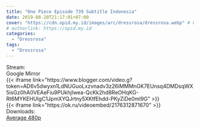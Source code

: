 ```yaml
---
title: "One Piece Episode 739 Subtitle Indonesia"
date: 2019-08-20T21:17:01+07:00
cover: "https://cdn.opid.my.id/images/arc/dressrosa/dressrosa.webp" # Optional, cover
# authorlink: https://opid.my.id
categories:
  - "Dressrosa"
tags:
  - "Dressrosa"
---
```

<div class="ui menu violet borderless inverted">
  <div class="header item active">
        Stream:
    </div>
  <a class="active item" data-tab="google">
    <i class="google drive icon"></i> Google
  </a>
  <a class="item nounderline" data-tab="mirror">
    <i class="odnoklassniki icon"></i> Mirror
  </a>
</div>
<div class="ui bottom attached tab segment active" style="border:0 !important;" data-tab="google">
{{< iframe link="https://www.blogger.com/video.g?token=AD6v5dwyxn1LdNUGuoLxzvnadv3z26iMMMnGK7EUnsq4DMDsqWX5isGz0hA0VEAeFiu9PUkhjIwea-QcKk2hd8ReOHqKG-Rt6MYKEHUIgC1JpmXYQJrtny5XKtfEhdd-PKyZiDe0ml9G" >}}
</div>
<div class="ui bottom attached tab segment" style="border:0 !important;" data-tab="mirror">
{{< iframe link="https://ok.ru/videoembed/2176312871670" >}}
</div>
<div class="ui menu violet borderless inverted">
  <div class="header item active">
        Downloads:
    </div>
  <a class="item nounderline" href="https://ouo.io/A84XXo" target="_blank" rel="dofollow"><i class="google drive icon"></i>
    Average 480p</a>
</div>
